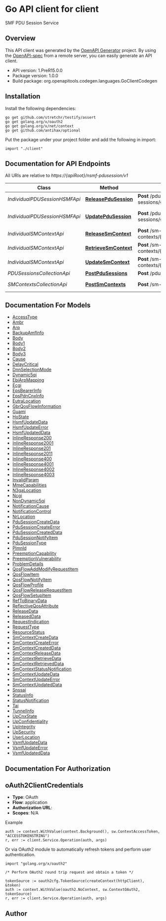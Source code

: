 # Go API client for client

SMF PDU Session Service

## Overview
This API client was generated by the [OpenAPI Generator](https://openapi-generator.tech) project.  By using the [OpenAPI-spec](https://www.openapis.org/) from a remote server, you can easily generate an API client.

- API version: 1.PreR15.0.0
- Package version: 1.0.0
- Build package: org.openapitools.codegen.languages.GoClientCodegen

## Installation

Install the following dependencies:
```
go get github.com/stretchr/testify/assert
go get golang.org/x/oauth2
go get golang.org/x/net/context
go get github.com/antihax/optional
```

Put the package under your project folder and add the following in import:
```golang
import "./client"
```

## Documentation for API Endpoints

All URIs are relative to *https://{apiRoot}/nsmf-pdusession/v1*

Class | Method | HTTP request | Description
------------ | ------------- | ------------- | -------------
*IndividualPDUSessionHSMFApi* | [**ReleasePduSession**](docs/IndividualPDUSessionHSMFApi.md#releasepdusession) | **Post** /pdu-sessions/{pduSessionRef}/release | Release
*IndividualPDUSessionHSMFApi* | [**UpdatePduSession**](docs/IndividualPDUSessionHSMFApi.md#updatepdusession) | **Post** /pdu-sessions/{pduSessionRef}/modify | Update (initiated by V-SMF)
*IndividualSMContextApi* | [**ReleaseSmContext**](docs/IndividualSMContextApi.md#releasesmcontext) | **Post** /sm-contexts/{smContextRef}/release | Release SM Context
*IndividualSMContextApi* | [**RetrieveSmContext**](docs/IndividualSMContextApi.md#retrievesmcontext) | **Post** /sm-contexts/{smContextRef}/retrieve | Retrieve SM Context
*IndividualSMContextApi* | [**UpdateSmContext**](docs/IndividualSMContextApi.md#updatesmcontext) | **Post** /sm-contexts/{smContextRef}/modify | Update SM Context
*PDUSessionsCollectionApi* | [**PostPduSessions**](docs/PDUSessionsCollectionApi.md#postpdusessions) | **Post** /pdu-sessions | Create
*SMContextsCollectionApi* | [**PostSmContexts**](docs/SMContextsCollectionApi.md#postsmcontexts) | **Post** /sm-contexts | Create SM Context


## Documentation For Models

 - [AccessType](docs/AccessType.md)
 - [Ambr](docs/Ambr.md)
 - [Arp](docs/Arp.md)
 - [BackupAmfInfo](docs/BackupAmfInfo.md)
 - [Body](docs/Body.md)
 - [Body1](docs/Body1.md)
 - [Body2](docs/Body2.md)
 - [Body3](docs/Body3.md)
 - [Cause](docs/Cause.md)
 - [DelayCritical](docs/DelayCritical.md)
 - [DnnSelectionMode](docs/DnnSelectionMode.md)
 - [Dynamic5qi](docs/Dynamic5qi.md)
 - [EbiArpMapping](docs/EbiArpMapping.md)
 - [Ecgi](docs/Ecgi.md)
 - [EpsBearerInfo](docs/EpsBearerInfo.md)
 - [EpsPdnCnxInfo](docs/EpsPdnCnxInfo.md)
 - [EutraLocation](docs/EutraLocation.md)
 - [GbrQosFlowInformation](docs/GbrQosFlowInformation.md)
 - [Guami](docs/Guami.md)
 - [HoState](docs/HoState.md)
 - [HsmfUpdateData](docs/HsmfUpdateData.md)
 - [HsmfUpdateError](docs/HsmfUpdateError.md)
 - [HsmfUpdatedData](docs/HsmfUpdatedData.md)
 - [InlineResponse200](docs/InlineResponse200.md)
 - [InlineResponse2001](docs/InlineResponse2001.md)
 - [InlineResponse201](docs/InlineResponse201.md)
 - [InlineResponse2011](docs/InlineResponse2011.md)
 - [InlineResponse400](docs/InlineResponse400.md)
 - [InlineResponse4001](docs/InlineResponse4001.md)
 - [InlineResponse4002](docs/InlineResponse4002.md)
 - [InlineResponse4003](docs/InlineResponse4003.md)
 - [InvalidParam](docs/InvalidParam.md)
 - [MmeCapabilities](docs/MmeCapabilities.md)
 - [N3gaLocation](docs/N3gaLocation.md)
 - [Ncgi](docs/Ncgi.md)
 - [NonDynamic5qi](docs/NonDynamic5qi.md)
 - [NotificationCause](docs/NotificationCause.md)
 - [NotificationControl](docs/NotificationControl.md)
 - [NrLocation](docs/NrLocation.md)
 - [PduSessionCreateData](docs/PduSessionCreateData.md)
 - [PduSessionCreateError](docs/PduSessionCreateError.md)
 - [PduSessionCreatedData](docs/PduSessionCreatedData.md)
 - [PduSessionNotifyItem](docs/PduSessionNotifyItem.md)
 - [PduSessionType](docs/PduSessionType.md)
 - [PlmnId](docs/PlmnId.md)
 - [PreemptionCapability](docs/PreemptionCapability.md)
 - [PreemptionVulnerability](docs/PreemptionVulnerability.md)
 - [ProblemDetails](docs/ProblemDetails.md)
 - [QosFlowAddModifyRequestItem](docs/QosFlowAddModifyRequestItem.md)
 - [QosFlowItem](docs/QosFlowItem.md)
 - [QosFlowNotifyItem](docs/QosFlowNotifyItem.md)
 - [QosFlowProfile](docs/QosFlowProfile.md)
 - [QosFlowReleaseRequestItem](docs/QosFlowReleaseRequestItem.md)
 - [QosFlowSetupItem](docs/QosFlowSetupItem.md)
 - [RefToBinaryData](docs/RefToBinaryData.md)
 - [ReflectiveQosAttribute](docs/ReflectiveQosAttribute.md)
 - [ReleaseData](docs/ReleaseData.md)
 - [ReleasedData](docs/ReleasedData.md)
 - [RequestIndication](docs/RequestIndication.md)
 - [RequestType](docs/RequestType.md)
 - [ResourceStatus](docs/ResourceStatus.md)
 - [SmContextCreateData](docs/SmContextCreateData.md)
 - [SmContextCreateError](docs/SmContextCreateError.md)
 - [SmContextCreatedData](docs/SmContextCreatedData.md)
 - [SmContextReleaseData](docs/SmContextReleaseData.md)
 - [SmContextRetrieveData](docs/SmContextRetrieveData.md)
 - [SmContextRetrievedData](docs/SmContextRetrievedData.md)
 - [SmContextStatusNotification](docs/SmContextStatusNotification.md)
 - [SmContextUpdateData](docs/SmContextUpdateData.md)
 - [SmContextUpdateError](docs/SmContextUpdateError.md)
 - [SmContextUpdatedData](docs/SmContextUpdatedData.md)
 - [Snssai](docs/Snssai.md)
 - [StatusInfo](docs/StatusInfo.md)
 - [StatusNotification](docs/StatusNotification.md)
 - [Tai](docs/Tai.md)
 - [TunnelInfo](docs/TunnelInfo.md)
 - [UpCnxState](docs/UpCnxState.md)
 - [UpConfidentiality](docs/UpConfidentiality.md)
 - [UpIntegrity](docs/UpIntegrity.md)
 - [UpSecurity](docs/UpSecurity.md)
 - [UserLocation](docs/UserLocation.md)
 - [VsmfUpdateData](docs/VsmfUpdateData.md)
 - [VsmfUpdateError](docs/VsmfUpdateError.md)
 - [VsmfUpdatedData](docs/VsmfUpdatedData.md)


## Documentation For Authorization

## oAuth2ClientCredentials
- **Type**: OAuth
- **Flow**: application
- **Authorization URL**: 
- **Scopes**: N/A

Example
```golang
auth := context.WithValue(context.Background(), sw.ContextAccessToken, "ACCESSTOKENSTRING")
r, err := client.Service.Operation(auth, args)
```

Or via OAuth2 module to automatically refresh tokens and perform user authentication.
```golang
import "golang.org/x/oauth2"

/* Perform OAuth2 round trip request and obtain a token */

tokenSource := oauth2cfg.TokenSource(createContext(httpClient), &token)
auth := context.WithValue(oauth2.NoContext, sw.ContextOAuth2, tokenSource)
r, err := client.Service.Operation(auth, args)
```

## Author



